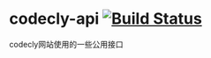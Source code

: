 # codecly-api  [![Build Status](https://travis-ci.org/codecly259/codecly-api.svg?branch=master)](https://travis-ci.org/codecly259/codecly-api)
codecly网站使用的一些公用接口
